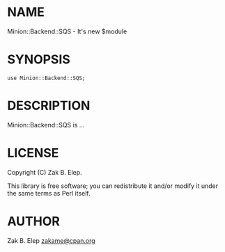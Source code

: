 # NAME

Minion::Backend::SQS - It's new $module

# SYNOPSIS

    use Minion::Backend::SQS;

# DESCRIPTION

Minion::Backend::SQS is ...

# LICENSE

Copyright (C) Zak B. Elep.

This library is free software; you can redistribute it and/or modify
it under the same terms as Perl itself.

# AUTHOR

Zak B. Elep <zakame@cpan.org>
